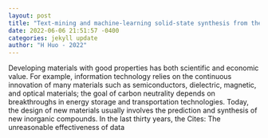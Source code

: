 ```yaml
--- 
layout: post 
title: "Text-mining and machine-learning solid-state synthesis from the scientific literature" 
date: 2022-06-06 21:51:57 -0400 
categories: jekyll update 
author: "H Huo - 2022" 
--- 
```

Developing materials with good properties has both scientific and economic value. For example, information technology relies on the continuous innovation of many materials such as semiconductors, dielectric, magnetic, and optical materials; the goal of carbon neutrality depends on breakthroughs in energy storage and transportation technologies. Today, the design of new materials usually involves the prediction and synthesis of new inorganic compounds. In the last thirty years, the Cites: The unreasonable effectiveness of data